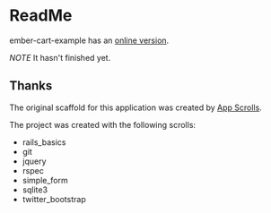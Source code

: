 # ReadMe

ember-cart-example has an [online
version](http://simple-lightning-5498.herokuapp.com). 

*NOTE* It hasn't finished yet.

## Thanks

The original scaffold for this application was created by [App Scrolls](http://appscrolls.org).

The project was created with the following scrolls:

* rails_basics
* git
* jquery
* rspec
* simple_form
* sqlite3
* twitter_bootstrap


